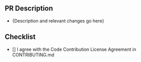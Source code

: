 ## PR Description

- {Description and relevant changes go here}

## Checklist

- [] I agree with the Code Contribution License Agreement in CONTRIBUTING.md
